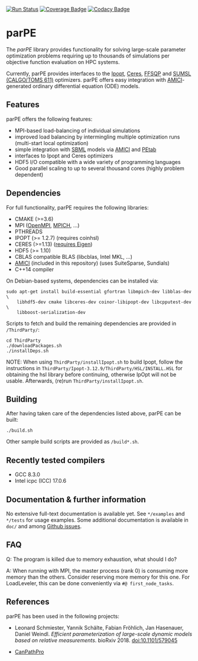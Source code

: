 [![Run Status](https://api.shippable.com/projects/59463d3e8993d7070010407b/badge?branch=master)](https://app.shippable.com/github/dweindl/parPE)
[![Coverage Badge](https://api.shippable.com/projects/59463d3e8993d7070010407b/coverageBadge?branch=master)](https://app.shippable.com/github/dweindl/parPE)
[![Codacy Badge](https://api.codacy.com/project/badge/Grade/1f1ee5a0d90d431499f200a148fb7fdc)](https://www.codacy.com?utm_source=github.com&amp;utm_medium=referral&amp;utm_content=ICB-DCM/parPE&amp;utm_campaign=Badge_Grade)
# parPE

The *parPE* library provides functionality for solving large-scale parameter
optimization problems requiring up to thousands of simulations per objective
function evaluation on HPC systems.

Currently, parPE provides interfaces to the
[Ipopt](http://www.coin-or.org/Ipopt/),
[Ceres](http://ceres-solver.org/),
[FFSQP](https://www.isr.umd.edu/news/news_story.php?id=4088) and
[SUMSL (CALGO/TOMS 611)](http://www.netlib.org/toms/index.html)
optimizers. parPE offers easy integration with
[AMICI](https://github.com/ICB-DCM/AMICI)-generated ordinary differential
equation (ODE) models.

## Features

parPE offers the following features:

* MPI-based load-balancing of individual simulations
* improved load balancing by intermingling multiple optimization runs
  (multi-start local optimization)
* simple integration with [SBML](http://sbml.org/) models via
  [AMICI](https://github.com/ICB-DCM/AMICI) and
  [PEtab](https://github.com/ICB-DCM/PEtab)
* interfaces to Ipopt and Ceres optimizers
* HDF5 I/O compatible with a wide variety of programming languages
* Good parallel scaling to up to several thousand cores
  (highly problem dependent)

## Dependencies

For full functionality, parPE requires the following libraries:

* CMAKE (>=3.6)
* MPI ([OpenMPI](https://www.open-mpi.org/),
  [MPICH](https://www.mpich.org/), ...)
* PTHREADS
* IPOPT (>= 1.2.7) (requires coinhsl)
* CERES (>=1.13)
  ([requires Eigen](http://ceres-solver.org/installation.html#dependencies))
* HDF5 (>= 1.10)
* CBLAS compatible BLAS (libcblas, Intel MKL, ...)
* [AMICI](https://github.com/ICB-DCM/AMICI) (included in this repository)
  (uses SuiteSparse, Sundials)
* C++14 compiler

On Debian-based systems, dependencies can be installed via:
```
sudo apt-get install build-essential gfortran libmpich-dev libblas-dev \
    libhdf5-dev cmake libceres-dev coinor-libipopt-dev libcpputest-dev \
    libboost-serialization-dev
```

Scripts to fetch and build the remaining dependencies are provided in
`/ThirdParty/`:

```
cd ThirdParty
./downloadPackages.sh
./installDeps.sh
```

NOTE: When using `ThirdParty/installIpopt.sh` to build Ipopt, follow the
instructions in `ThirdParty/Ipopt-3.12.9/ThirdParty/HSL/INSTALL.HSL` for
obtaining the hsl library before continuing, otherwise IpOpt will not be
usable. Afterwards, (re)run `ThirdParty/installIpopt.sh`.


## Building

After having taken care of the dependencies listed above, parPE can be built:

```
./build.sh
```

Other sample build scripts are provided as `/build*.sh`.

## Recently tested compilers

* GCC 8.3.0
* Intel icpc (ICC) 17.0.6


## Documentation & further information

No extensive full-text documentation is available yet. See `*/examples` and
`*/tests` for usage examples. Some additional documentation is available
in `doc/` and among [Github issues](https://github.com/ICB-DCM/parPE/issues).

## FAQ

Q: The program is killed due to memory exhaustion, what should I do?

A: When running with MPI, the master process (rank 0) is consuming more memory
than the others. Consider reserving more memory for this one. For LoadLeveler,
this can be done conveniently via `#@ first_node_tasks`.

## References

parPE has been used in the following projects:

- Leonard Schmiester, Yannik Schälte, Fabian Fröhlich, Jan Hasenauer, Daniel Weindl.
  *Efficient parameterization of large-scale dynamic models based on relative measurements*.
  bioRxiv 2018.
  [doi:10.1101/579045](https://www.biorxiv.org/content/10.1101/579045v1)

- [CanPathPro](http://canpathpro.eu/)

